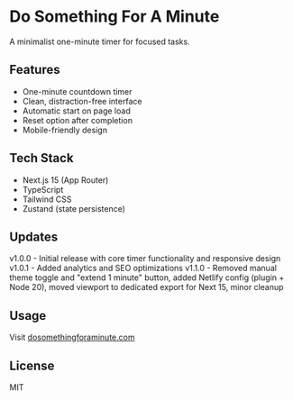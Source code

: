 # Do Something For A Minute

A minimalist one-minute timer for focused tasks.

## Features

- One-minute countdown timer
- Clean, distraction-free interface
- Automatic start on page load
- Reset option after completion
- Mobile-friendly design

## Tech Stack

- Next.js 15 (App Router)
- TypeScript
- Tailwind CSS
- Zustand (state persistence)

## Updates

v1.0.0 - Initial release with core timer functionality and responsive design
v1.0.1 - Added analytics and SEO optimizations
v1.1.0 - Removed manual theme toggle and "extend 1 minute" button, added Netlify config (plugin + Node 20), moved viewport to dedicated export for Next 15, minor cleanup

## Usage

Visit [dosomethingforaminute.com](https://dosomethingforaminute.com)

## License

MIT
